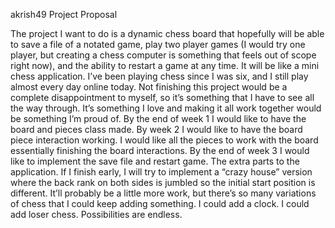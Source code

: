 akrish49
Project Proposal

  The project I want to do is a dynamic chess board that hopefully will be able to save a file of a notated game, play two player games (I would try one player, but creating a chess computer is something that feels out of scope right now), and the ability to restart a game at any time. It will be like a mini chess application.
  I’ve been playing chess since I was six, and I still play almost every day online today. Not finishing this project would be a complete disappointment to myself, so it’s something that I have to see all the way through. It’s something I love and making it all work together would be something I’m proud of. 
  By the end of week 1 I would like to have the board and pieces class made. By week 2 I would like to have the board piece interaction working. I would like all the pieces to work with the board essentially finishing the board interactions. By the end of week 3 I would like to implement the save file and restart game. The extra parts to the application. 
  If I finish early, I will try to implement a “crazy house” version where the back rank on both sides is jumbled so the initial start position is different. It’ll probably be a little more work, but there’s so many variations of chess that I could keep adding something. I could add a clock. I could add loser chess. Possibilities are endless. 

